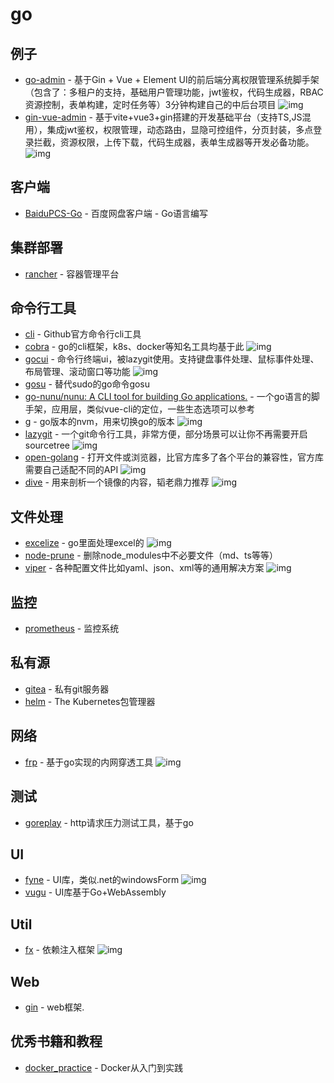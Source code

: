 # go

## 例子

- [go-admin](https://github.com/go-admin-team/go-admin) - 基于Gin + Vue + Element UI的前后端分离权限管理系统脚手架（包含了：多租户的支持，基础用户管理功能，jwt鉴权，代码生成器，RBAC资源控制，表单构建，定时任务等）3分钟构建自己的中后台项目 ![img](https://img.shields.io/github/stars/go-admin-team/go-admin)
- [gin-vue-admin](https://github.com/flipped-aurora/gin-vue-admin) - 基于vite+vue3+gin搭建的开发基础平台（支持TS,JS混用），集成jwt鉴权，权限管理，动态路由，显隐可控组件，分页封装，多点登录拦截，资源权限，上传下载，代码生成器，表单生成器等开发必备功能。 ![img](https://img.shields.io/github/stars/flipped-aurora/gin-vue-admin)

## 客户端

- [BaiduPCS-Go](https://github.com/iikira/BaiduPCS-Go) - 百度网盘客户端 - Go语言编写

## 集群部署

- [rancher](https://github.com/rancher/rancher) - 容器管理平台

## 命令行工具

- [cli](https://github.com/cli/cli) - Github官方命令行cli工具
- [cobra](https://github.com/spf13/cobra) - go的cli框架，k8s、docker等知名工具均基于此 ![img](https://img.shields.io/github/stars/spf13/cobra)
- [gocui](https://github.com/jroimartin/gocui) - 命令行终端ui，被lazygit使用。支持键盘事件处理、鼠标事件处理、布局管理、滚动窗口等功能 ![img](https://img.shields.io/github/stars/jroimartin/gocui)
- [gosu](https://github.com/tianon/gosu) - 替代sudo的go命令gosu
- [go-nunu/nunu: A CLI tool for building Go applications.](https://github.com/go-nunu/nunu) - 一个go语言的脚手架，应用层，类似vue-cli的定位，一些生态选项可以参考
- [g](https://github.com/voidint/g) - go版本的nvm，用来切换go的版本 ![img](https://img.shields.io/github/stars/voidint/g)
- [lazygit](https://github.com/jesseduffield/lazygit) - 一个git命令行工具，非常方便，部分场景可以让你不再需要开启sourcetree ![img](https://img.shields.io/github/stars/jesseduffield/lazygit#usage)
- [open-golang](https://github.com/skratchdot/open-golang) - 打开文件或浏览器，比官方库多了各个平台的兼容性，官方库需要自己适配不同的API ![img](https://img.shields.io/github/stars/skratchdot/open-golang)
- [dive](https://github.com/wagoodman/dive) - 用来剖析一个镜像的内容，韬老鼎力推荐 ![img](https://img.shields.io/github/stars/wagoodman/dive)

## 文件处理

- [excelize](https://github.com/qax-os/excelize) - go里面处理excel的 ![img](https://img.shields.io/github/stars/qax-os/excelize)
- [node-prune](https://github.com/tj/node-prune) - 删除node_modules中不必要文件（md、ts等等）
- [viper](https://github.com/spf13/viper) - 各种配置文件比如yaml、json、xml等的通用解决方案 ![img](https://img.shields.io/github/stars/spf13/viper)

## 监控

- [prometheus](https://github.com/prometheus/prometheus) - 监控系统

## 私有源

- [gitea](https://github.com/go-gitea/gitea) - 私有git服务器
- [helm](https://github.com/helm/helm) - The Kubernetes包管理器

## 网络

- [frp](https://github.com/fatedier/frp) - 基于go实现的内网穿透工具 ![img](https://img.shields.io/github/stars/fatedier/frp)



## 测试

- [goreplay](https://github.com/buger/goreplay) - http请求压力测试工具，基于go


## UI

- [fyne](https://github.com/fyne-io/fyne) - UI库，类似.net的windowsForm ![img](https://img.shields.io/github/stars/fyne-io/fyne)
- [vugu](https://github.com/vugu/vugu) - UI库基于Go+WebAssembly


## Util

- [fx](https://github.com/uber-go/fx) - 依赖注入框架 ![img](https://img.shields.io/github/stars/uber-go/fx)

## Web

- [gin](https://github.com/gin-gonic/gin) - web框架.

## 优秀书籍和教程

- [docker_practice](https://github.com/yeasy/docker_practice) - Docker从入门到实践

